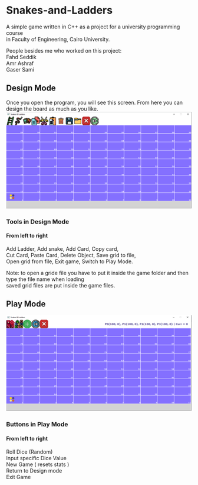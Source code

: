 # Snakes-and-Ladders
A simple game written in C++ as a project for a university programming course  
in Faculty of Engineering, Cairo University.  

People besides me who worked on this project:  
Fahd Seddik  
Amr Ashraf  
Gaser Sami  

## Design Mode  
Once you open the program, you will see this screen. From here you can design the board as much as you like.  
![s1](https://github.com/AbdulrahmanEl-Bedewy/Snakes-and-Ladders/blob/main/DesignMode.png)



### Tools in Design Mode
#### From left to right
Add Ladder,   Add snake,   Add Card,   Copy card,  
Cut Card,   Paste Card,   Delete Object,   Save grid to file,  
Open grid from file,   Exit game,   Switch to Play Mode.  

Note: to open a gride file you have to put it inside the game folder and then type the file name when loading  
saved grid files are put inside the game files.  

## Play Mode
![s1](https://github.com/AbdulrahmanEl-Bedewy/Snakes-and-Ladders/blob/main/PlayMode.png)
### Buttons in Play Mode
#### From left to right
Roll Dice (Random)  
Input specific Dice Value  
New Game ( resets stats )  
Return to Design mode  
Exit Game  
